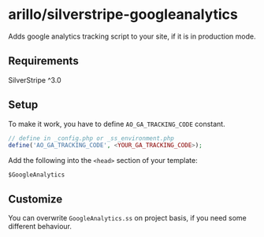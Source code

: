 # arillo/silverstripe-googleanalytics

Adds google analytics tracking script to your site, if it is in production mode.

## Requirements

SilverStripe ^3.0

## Setup

To make it work, you have to define `AO_GA_TRACKING_CODE` constant.

```php
// define in _config.php or _ss_environment.php
define('AO_GA_TRACKING_CODE', <YOUR_GA_TRACKING_CODE>);
```

Add the following into the `<head>` section of your template:

```
$GoogleAnalytics
```

## Customize

You can overwrite `GoogleAnalytics.ss` on project basis, if you need some different behaviour.
